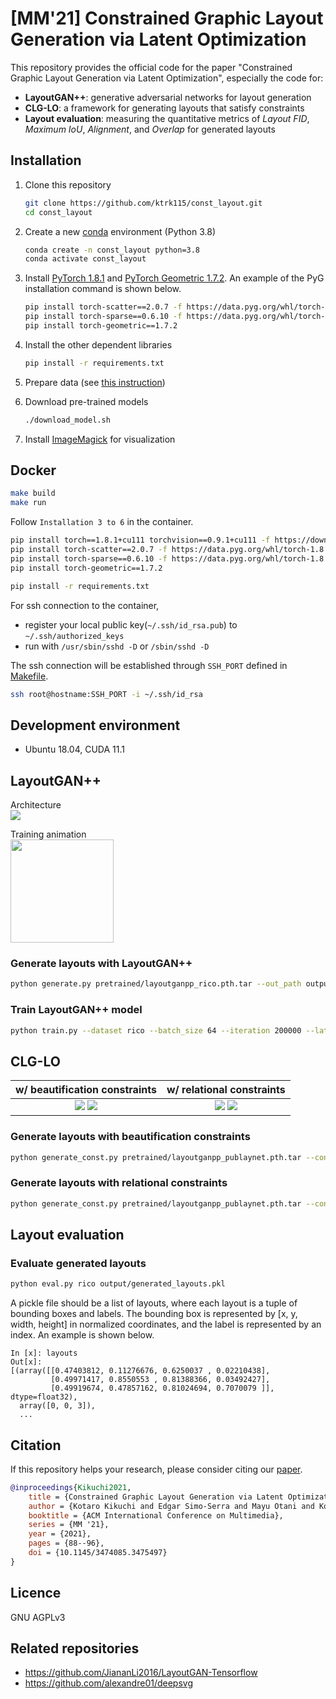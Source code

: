 # [MM'21] Constrained Graphic Layout Generation via Latent Optimization

This repository provides the official code for the paper "Constrained Graphic Layout Generation via Latent Optimization", especially the code for:

-   **LayoutGAN++**: generative adversarial networks for layout generation
-   **CLG-LO**: a framework for generating layouts that satisfy constraints
-   **Layout evaluation**: measuring the quantitative metrics of _Layout FID_, _Maximum IoU_, _Alignment_, and _Overlap_ for generated layouts

## Installation

1. Clone this repository

    ```bash
    git clone https://github.com/ktrk115/const_layout.git
    cd const_layout
    ```

2. Create a new [conda](https://docs.conda.io/en/latest/miniconda.html) environment (Python 3.8)

    ```bash
    conda create -n const_layout python=3.8
    conda activate const_layout
    ```

3. Install [PyTorch 1.8.1](https://pytorch.org/get-started/previous-versions/#v181) and [PyTorch Geometric 1.7.2](https://pytorch-geometric.readthedocs.io/en/latest/notes/installation.html#installation-via-pip-wheels). An example of the PyG installation command is shown below.

    ```bash
    pip install torch-scatter==2.0.7 -f https://data.pyg.org/whl/torch-1.8.1+cu111.html
    pip install torch-sparse==0.6.10 -f https://data.pyg.org/whl/torch-1.8.1+cu111.html
    pip install torch-geometric==1.7.2
    ```

4. Install the other dependent libraries

    ```bash
    pip install -r requirements.txt
    ```

5. Prepare data (see [this instruction](data/))

6. Download pre-trained models

    ```bash
    ./download_model.sh
    ```
    
7. Install [ImageMagick](https://imagemagick.org/) for visualization

## Docker
```bash
make build
make run
```

Follow `Installation 3 to 6` in the container.
```bash
pip install torch==1.8.1+cu111 torchvision==0.9.1+cu111 -f https://download.pytorch.org/whl/torch_stable.html
pip install torch-scatter==2.0.7 -f https://data.pyg.org/whl/torch-1.8.1+cu111.html
pip install torch-sparse==0.6.10 -f https://data.pyg.org/whl/torch-1.8.1+cu111.html
pip install torch-geometric==1.7.2

pip install -r requirements.txt
```

For ssh connection to the container,
- register your local public key(`~/.ssh/id_rsa.pub`) to `~/.ssh/authorized_keys`
- run with `/usr/sbin/sshd -D` or `/sbin/sshd -D`

The ssh connection will be established through `SSH_PORT` defined in [Makefile](./Makefile).
```bash
ssh root@hostname:SSH_PORT -i ~/.ssh/id_rsa
```


## Development environment

-   Ubuntu 18.04, CUDA 11.1

## LayoutGAN++

Architecture  
![](assets/layoutganpp.png)

Training animation  
<img src="assets/rico_training.gif" width="165">

### Generate layouts with LayoutGAN++

```bash
python generate.py pretrained/layoutganpp_rico.pth.tar --out_path output/generated_layouts.pkl --num_save 5
```

### Train LayoutGAN++ model

```bash
python train.py --dataset rico --batch_size 64 --iteration 200000 --latent_size 4 --lr 1e-05 --G_d_model 256 --G_nhead 4 --G_num_layers 8 --D_d_model 256 --D_nhead 4 --D_num_layers 8
```

## CLG-LO

|                        w/ beautification constraints                        |                          w/ relational constraints                          |
| :-------------------------------------------------------------------------: | :-------------------------------------------------------------------------: |
| ![](assets/optimizing_beautify_0.gif) ![](assets/optimizing_beautify_1.gif) | ![](assets/optimizing_relation_0.gif) ![](assets/optimizing_relation_1.gif) |

### Generate layouts with beautification constraints

```bash
python generate_const.py pretrained/layoutganpp_publaynet.pth.tar --const_type beautify --out_path output/beautify/generated_layouts.pkl --num_save 5
```

### Generate layouts with relational constraints

```bash
python generate_const.py pretrained/layoutganpp_publaynet.pth.tar --const_type relation --out_path output/relation/generated_layouts.pkl --num_save 5
```

## Layout evaluation

### Evaluate generated layouts

```bash
python eval.py rico output/generated_layouts.pkl
```

A pickle file should be a list of layouts, where each layout is a tuple of bounding boxes and labels. The bounding box is represented by [x, y, width, height] in normalized coordinates, and the label is represented by an index. An example is shown below.

```
In [x]: layouts
Out[x]:
[(array([[0.47403812, 0.11276676, 0.6250037 , 0.02210438],
         [0.49971417, 0.8550553 , 0.81388366, 0.03492427],
         [0.49919674, 0.47857162, 0.81024694, 0.7070079 ]], dtype=float32),
  array([0, 0, 3]),
  ...
```

## Citation

If this repository helps your research, please consider citing our [paper](https://doi.org/10.1145/3474085.3475497).

```bibtex
@inproceedings{Kikuchi2021,
    title = {Constrained Graphic Layout Generation via Latent Optimization},
    author = {Kotaro Kikuchi and Edgar Simo-Serra and Mayu Otani and Kota Yamaguchi},
    booktitle = {ACM International Conference on Multimedia},
    series = {MM '21},
    year = {2021},
    pages = {88--96},
    doi = {10.1145/3474085.3475497}
}
```

## Licence

GNU AGPLv3

## Related repositories

-   https://github.com/JiananLi2016/LayoutGAN-Tensorflow
-   https://github.com/alexandre01/deepsvg

